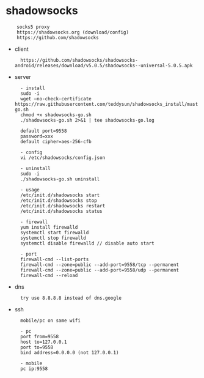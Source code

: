 
# shadowsocks

        socks5 proxy
        https://shadowsocks.org (download/config)
        https://github.com/shadowsocks

- client

        https://github.com/shadowsocks/shadowsocks-android/releases/download/v5.0.5/shadowsocks--universal-5.0.5.apk

- server

        - install
        sudo -i
        wget –no-check-certificate https://raw.githubusercontent.com/teddysun/shadowsocks_install/master/shadowsocks-go.sh
        chmod +x shadowsocks-go.sh
        ./shadowsocks-go.sh 2>&1 | tee shadowsocks-go.log

        default port=9558
        password=xxx
        default cipher=aes-256-cfb

        - config
        vi /etc/shadowsocks/config.json

        - uninstall
        sudo -i
        ./shadowsocks-go.sh uninstall

        - usage
        /etc/init.d/shadowsocks start
        /etc/init.d/shadowsocks stop
        /etc/init.d/shadowsocks restart
        /etc/init.d/shadowsocks status

        - firewall
        yum install firewalld
        systemctl start firewalld
        systemctl stop firewalld
        systemctl disable firewalld // disable auto start

        - port
        firewall-cmd --list-ports
        firewall-cmd --zone=public --add-port=9558/tcp --permanent
        firewall-cmd --zone=public --add-port=9558/udp --permanent
        firewall-cmd --reload

- dns

        try use 8.8.8.8 instead of dns.google
        
- ssh
        
        mobile/pc on same wifi
        
        - pc
        port from=9558
        host to=127.0.0.1
        port to=9558
        bind address=0.0.0.0 (not 127.0.0.1)
        
        - mobile
        pc ip:9558
        
        
